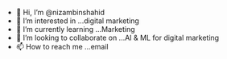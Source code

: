 - 👋 Hi, I’m @nizambinshahid
- 👀 I’m interested in ...digital marketing 
- 🌱 I’m currently learning ...Marketing  
- 💞️ I’m looking to collaborate on ...AI & ML for digital marketing 
- 📫 How to reach me ...email

<!---
nizambinshahid/nizambinshahid is a ✨ special ✨ repository because its `README.md` (this file) appears on your GitHub profile.
You can click the Preview link to take a look at your changes.
--->
